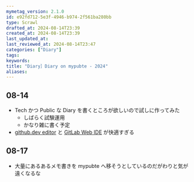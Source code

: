 ```yaml
---
mymetag_version: 2.1.0
id: e92fd712-5e3f-4946-b974-2f561ba280bb
type: Scrawl
drafted_at: 2024-08-14T23:39
created_at: 2024-08-14T23:39
last_updated_at:
last_reviewed_at: 2024-08-14T23:47
categories: ["Diary"]
tags:
keywords:
title: "Diary］Diary on mypubte - 2024"
aliases:
---
```


## 08-14

- Tech かつ Public な Diary を書くところが欲しいので試しに作ってみた
    - しばらく試験運用
    - かなり雑に書く予定
- [github.dev editor](https://docs.github.com/en/codespaces/the-githubdev-web-based-editor) と [GitLab Web IDE](https://docs.gitlab.com/ee/user/project/web_ide/) が快適すぎる

## 08-17

- 大量にあるあるメモ書きを mypubte へ移そうとしているのだがわりと気が遠くなるな
